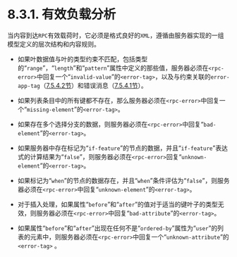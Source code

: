 # 8.3.1. 有效负载分析

当内容到达`RPC`有效载荷时，它必须是格式良好的`XML`，遵循由服务器实现的一组模型定义的层次结构和内容规则。

- 如果叶数据值与叶的类型约束不匹配，包括类型的“`range`”，“`length`”和“`pattern`”属性中定义的那些值，服务器必须在`<rpc-error>`中回复一个“`invalid-value`”的`<error-tag>`，以及与约束关联的`error-app-tag`（[7.5.4.2节](../section-7/7.5.md#7542-错误应用标记error-app-tag声明)）和错误消息（[7.5.4.1节](../section-7/7.5.md#7541--错误消息error-message声明)）。

- 如果列表条目中的所有键都不存在，那么服务器必须在`<rpc-error>`中回复一个“`missing-element`”的`<error-tag>`。

- 如果存在多个选择分支的数据，则服务器必须在`<rpc-error>`中回复“`bad-element`”的`<error-tag>`。

- 如果服务器中存在标记为“`if-feature`”的节点的数据，并且“`if-feature`”表达式的计算结果为“`false`”，则服务器必须在`<rpc-error>`回复“`unknown-element`”的`<error-tag>`。

- 如果标记为“`when`”的节点的数据存在，并且“`when`”条件评估为“`false`”，则服务器必须在`<rpc-error>`中回复“`unknown-element`”的`<error-tag>`。

- 对于插入处理，如果属性“`before`”和“`after`”的值对于适当的键叶子的类型无效，则服务器必须在`<rpc-error>`中回复“`bad-attribute`”的`<error-tag>`。

- 如果属性“`before`”和“`after`”出现在任何不是“`ordered-by`”属性为“`user`”的列表的元素中，则服务器必须在`<rpc-error>`中回复一个“`unknown-attribute`”的`<error-tag>` 。
